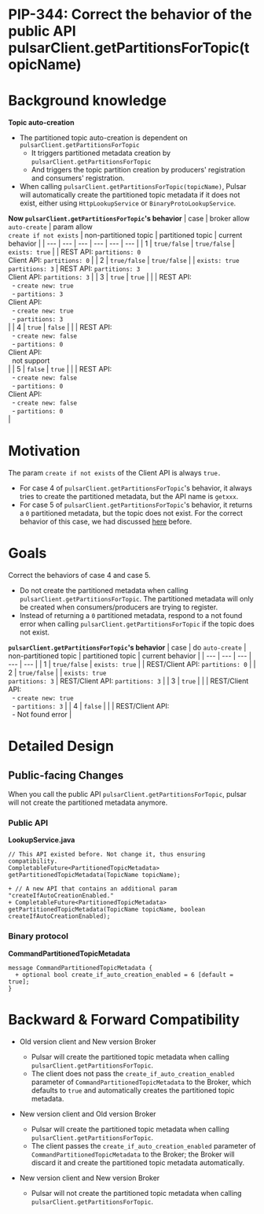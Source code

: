# PIP-344: Correct the behavior of the public API pulsarClient.getPartitionsForTopic(topicName)

# Background knowledge

**Topic auto-creation**
- The partitioned topic auto-creation is dependent on `pulsarClient.getPartitionsForTopic`
    - It triggers partitioned metadata creation by `pulsarClient.getPartitionsForTopic`
    - And triggers the topic partition creation by producers' registration and consumers' registration.
- When calling `pulsarClient.getPartitionsForTopic(topicName)`, Pulsar will automatically create the partitioned topic metadata if it does not exist, either using `HttpLookupService` or `BinaryProtoLookupService`.

**Now `pulsarClient.getPartitionsForTopic`'s behavior**
| case | broker allow `auto-create` | param allow <br> `create if not exists` | non-partitioned topic | partitioned topic |  current behavior |
| --- | --- | --- | --- | --- | --- |
| 1 | `true/false` | `true/false` | `exists: true` | | REST API: `partitions: 0`<br> Client API: `partitions: 0` |
| 2 | `true/false` | `true/false` | | `exists: true` <br> `partitions: 3` | REST API: `partitions: 3`<br> Client API: `partitions: 3` |
| 3 | `true` | `true` | | | REST API: <br> &nbsp;&nbsp;- `create new: true` <br> &nbsp;&nbsp;- `partitions: 3` <br> Client API: <br> &nbsp;&nbsp;- `create new: true` <br> &nbsp;&nbsp;- `partitions: 3` <br> |
| 4 | `true` | `false` | | | REST API: <br> &nbsp;&nbsp;- `create new: false` <br> &nbsp;&nbsp;- `partitions: 0` <br> Client API: <br> &nbsp;&nbsp;not support <br> |
| 5 | `false` | `true` | | | REST API: <br> &nbsp;&nbsp;- `create new: false` <br> &nbsp;&nbsp;- `partitions: 0` <br> Client API: <br> &nbsp;&nbsp;- `create new: false` <br> &nbsp;&nbsp;- `partitions: 0` <br> |

# Motivation

The param `create if not exists` of the Client API is always `true.`

- For case 4 of `pulsarClient.getPartitionsForTopic`'s behavior, it always tries to create the partitioned metadata, but the API name is `getxxx`.
- For case 5 of `pulsarClient.getPartitionsForTopic`'s behavior, it returns a `0` partitioned metadata, but the topic does not exist. For the correct behavior of this case, we had discussed [here](https://github.com/apache/pulsar/issues/8813) before.

# Goals

Correct the behaviors of case 4 and case 5.

- Do not create the partitioned metadata when calling `pulsarClient.getPartitionsForTopic`. The partitioned metadata will only be created when consumers/producers are trying to register.
- Instead of returning a `0` partitioned metadata, respond to a not found error when calling `pulsarClient.getPartitionsForTopic` if the topic does not exist.

**`pulsarClient.getPartitionsForTopic`'s behavior**
| case | do `auto-create` | non-partitioned topic | partitioned topic |  current behavior |
| --- | --- | --- | --- | --- |
| 1 | `true/false` | `exists: true` | | REST/Client API: `partitions: 0` |
| 2 | `true/false` | | `exists: true` <br> `partitions: 3` | REST/Client API: `partitions: 3` |
| 3 | `true` | | | REST/Client API: <br> &nbsp;&nbsp;- `create new: true` <br> &nbsp;&nbsp;- `partitions: 3` |
| 4 | `false` | | | REST/Client API: <br> &nbsp;&nbsp;- Not found error |

# Detailed Design

## Public-facing Changes

When you call the public API `pulsarClient.getPartitionsForTopic`, pulsar will not create the partitioned metadata anymore.

### Public API
**LookupService.java**
```
// This API existed before. Not change it, thus ensuring compatibility.
CompletableFuture<PartitionedTopicMetadata> getPartitionedTopicMetadata(TopicName topicName);

+ // A new API that contains an additional param "createIfAutoCreationEnabled."
+ CompletableFuture<PartitionedTopicMetadata> getPartitionedTopicMetadata(TopicName topicName, boolean createIfAutoCreationEnabled);
```

### Binary protocol

**CommandPartitionedTopicMetadata**
```
message CommandPartitionedTopicMetadata {
  + optional bool create_if_auto_creation_enabled = 6 [default = true];
}
```

# Backward & Forward Compatibility

- Old version client and New version Broker
  - Pulsar will create the partitioned topic metadata when calling `pulsarClient.getPartitionsForTopic`.
  - The client does not pass the `create_if_auto_creation_enabled` parameter of `CommandPartitionedTopicMetadata` to the Broker, which defaults to `true` and automatically creates the partitioned topic metadata.

- New version client and Old version Broker
  - Pulsar will create the partitioned topic metadata when calling `pulsarClient.getPartitionsForTopic`.
  - The client passes the `create_if_auto_creation_enabled` parameter of `CommandPartitionedTopicMetadata` to the Broker; the Broker will discard it and create the partitioned topic metadata automatically.

- New version client and New version Broker
  - Pulsar will not create the partitioned topic metadata when calling `pulsarClient.getPartitionsForTopic`.
